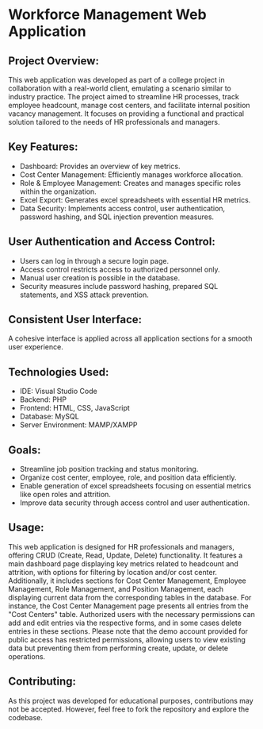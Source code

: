 <h1>Workforce Management Web Application</h1>

<h2>Project Overview:</h2>
<p>This web application was developed as part of a college project in collaboration with a real-world client, emulating a scenario similar to industry practice. The project aimed to streamline HR processes, track employee headcount, manage cost centers, and facilitate internal position vacancy management. It focuses on providing a functional and practical solution tailored to the needs of HR professionals and managers.</p>

<h2>Key Features:</h2>
<ul>
    <li>Dashboard: Provides an overview of key metrics.</li>
    <li>Cost Center Management: Efficiently manages workforce allocation.</li>
    <li>Role & Employee Management: Creates and manages specific roles within the organization.</li>
    <li>Excel Export: Generates excel spreadsheets with essential HR metrics.</li>
    <li>Data Security: Implements access control, user authentication, password hashing, and SQL injection prevention measures.</li>
</ul>

<h2>User Authentication and Access Control:</h2>
<ul>
    <li>Users can log in through a secure login page.</li>
    <li>Access control restricts access to authorized personnel only.</li>
    <li>Manual user creation is possible in the database.</li>
    <li>Security measures include password hashing, prepared SQL statements, and XSS attack prevention.</li>
</ul>

<h2>Consistent User Interface:</h2>
<p>A cohesive interface is applied across all application sections for a smooth user experience.</p>

<h2>Technologies Used:</h2>
<ul>
    <li>IDE: Visual Studio Code</li>
    <li>Backend: PHP</li>
    <li>Frontend: HTML, CSS, JavaScript</li>
    <li>Database: MySQL</li>
    <li>Server Environment: MAMP/XAMPP</li>
</ul>

<h2>Goals:</h2>
<ul>
    <li>Streamline job position tracking and status monitoring.</li>
    <li>Organize cost center, employee, role, and position data efficiently.</li>
    <li>Enable generation of excel spreadsheets focusing on essential metrics like open roles and attrition.</li>
    <li>Improve data security through access control and user authentication.</li>
</ul>

<h2>Usage:</h2>
<p>This web application is designed for HR professionals and managers, offering CRUD (Create, Read, Update, Delete) functionality.  It features a main dashboard page displaying key metrics related to headcount and attrition, with options for filtering by location and/or cost center. Additionally, it includes sections for Cost Center Management, Employee Management, Role Management, and Position Management, each displaying current data from the corresponding tables in the database. For instance, the Cost Center Management page presents all entries from the "Cost Centers" table. Authorized users with the necessary permissions can add and edit entries via the respective  forms, and in some cases delete entries in these sections. Please note that the demo account provided for public access has restricted permissions, allowing users to view existing data but preventing them from performing create, update, or delete operations.</p>

<h2>Contributing:</h2>
<p>As this project was developed for educational purposes, contributions may not be accepted. However, feel free to fork the repository and explore the codebase.</p>
